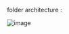 folder architecture : 


![image](https://user-images.githubusercontent.com/81767933/201490167-cd72031b-c5f9-42bd-8ca2-a458c84a49e5.png)

